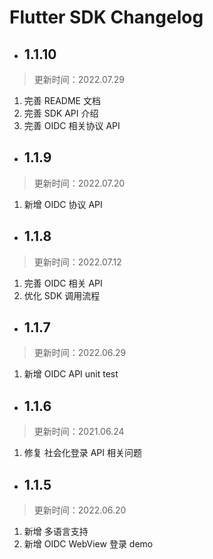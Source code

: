 # Flutter SDK Changelog

<LastUpdated/>

- ## 1.1.10

> 更新时间：2022.07.29

1. 完善 README 文档
2. 完善 SDK API 介绍
3. 完善 OIDC 相关协议 API

- ## 1.1.9

> 更新时间：2022.07.20

1. 新增 OIDC 协议 API

- ## 1.1.8

> 更新时间：2022.07.12

1. 完善 OIDC 相关 API
2. 优化 SDK 调用流程

- ## 1.1.7

> 更新时间：2022.06.29

1. 新增 OIDC API unit test

- ## 1.1.6

> 更新时间：2021.06.24

1. 修复 社会化登录 API 相关问题

- ## 1.1.5

> 更新时间：2022.06.20

1. 新增 多语言支持
2. 新增 OIDC WebView 登录 demo


